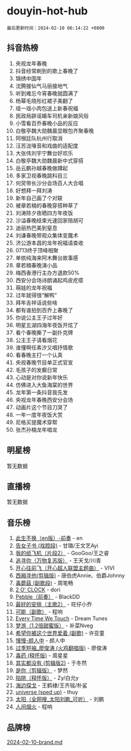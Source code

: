 # douyin-hot-hub

`最后更新时间：2024-02-10 06:14:22 +0800`

## 抖音热榜

1. 央视龙年春晚
1. 抖音经常刷到的歌上春晚了
1. 锦绣中国年
1. 沈腾接仙气马丽接地气
1. 听到难忘今宵春晚就圆满了
1. 杨幂毛晓彤红裙子美翻了
1. 瑶一瑶小肉包送上新春祝福
1. 民政局辟谣婚车司机亲新娘风俗
1. 小雪看百乔春晚小品的反应
1. 白敬亭魏大勋魏晨显眼包齐聚春晚
1. 阿根廷队杭州行取消
1. 汪苏泷嗓音和戏曲的适配度
1. 大张伟刘宇宁舞台好欢乐
1. 白敬亭魏大勋魏晨新中式穿搭
1. 岳云鹏孙越春晚做蹲起
1. 多家卫视春晚跳科目三
1. 何炅带长沙分会场百人大合唱
1. 好想拜一拜刘涛
1. 新年自己画了个对联
1. 被章若楠的春晚穿搭种草了
1. 刘涛除夕夜晒四方年夜饭
1. 沙溢春晚结束光速回家陪胡可
1. 迪丽热巴美到窒息
1. 刘谦春晚带观众集体变魔术
1. 济公游本昌的龙年祝福请查收
1. 0713终于顶峰相聚
1. 单依纯海来阿木舞台故事感
1. 章若楠春晚演小品
1. 梅西香港行主办方退款50%
1. 西安分会场诗朗诵起鸡皮疙瘩
1. 萌娃的龙年祝福
1. 过年就得很“解鸭”
1. 拜年吉祥话说些啥
1. 都有谁拍到百乔上春晚了
1. 你说公主王子过年好
1. 明星五湖四海年夜饭开炫了
1. 看个春晚撕了一副扑克牌
1. 公主王子请看烟花
1. 谁懂啊任素汐又唱抒情歌
1. 看春晚主打一个认真
1. 央视春晚节目单正式官宣
1. 毛孩子的发癫日常
1. 心动是对你说新年快乐
1. 仿佛进入大鱼海棠的世界
1. 龙年第一条抖音我先发
1. 央视龙年春晚西安分会场
1. 动画片这个节目刀哭了
1. 一年一度年夜饭大赏
1. 尼格买提魔术穿帮
1. 张杰孙楠龙年唱龙

## 明星榜

暂无数据

## 直播榜

暂无数据

## 音乐榜

1. [此生不换（en版）-前奏](https://sf6-cdn-tos.douyinstatic.com/obj/tos-cn-ve-2774/oMDvUGwhKrKYDEqXiMYEwxZqBWIJFA92CiLAO) - en
1. [告女子书 (戏腔段)](https://sf5-hl-cdn-tos.douyinstatic.com/obj/tos-cn-ve-2774/osCCzFxWgstBDi92ZfBB4ht7gQENBmQMAl0eI6) - 甘璐/王文艺Ayi
1. [我的纸飞机（片段2）](https://sf5-hl-cdn-tos.douyinstatic.com/obj/tos-cn-ve-2774/oM2ZrKcg2CD5AeRB2gkeXOFB1IxAGJdZPazYHf) - GooGoo/王之睿
1. [追寻你（万物复苏版）](https://sf5-hl-cdn-tos.douyinstatic.com/obj/tos-cn-ve-2774/oYeAZJsbjIDit9APmBg8u6uDUQnHmoCf3gbo74) - 王天戈/川青
1. [开心往前飞（开心超人联盟主题曲）](https://sf6-cdn-tos.douyinstatic.com/obj/tos-cn-ve-2774/9d8fb7c82cf1421fb93a9fe925275e0a) - VIVI
1. [西厢寻他(剪辑版)](https://sf3-cdn-tos.douyinstatic.com/obj/tos-cn-ve-2774/oUsAVfAQKlRNxEv5qxvIB8o5qmIWUcXbzJKJhw) - 唐伯虎Annie、伯爵Johnny
1. [毒蘑菇 (副歌段)](https://sf3-cdn-tos.douyinstatic.com/obj/tos-cn-ve-2774/ocDEUsfdLjxnlFXtfogBCiQCEqYB7QZgZ8VViM) - 周笔畅
1. [2 O' CLOCK](https://sf5-hl-cdn-tos.douyinstatic.com/obj/tos-cn-ve-2774/oIUBICeqlYQHTigCBOnCMlwBZJkgiBjt1oDfbg) - dori
1. [Pebble（前奏）](https://sf6-cdn-tos.douyinstatic.com/obj/tos-cn-ve-2774/5e6913036e674b34b92df6abd1361f00) - BlackDD
1. [最好的安排（主歌2）](https://sf5-hl-cdn-tos.douyinstatic.com/obj/tos-cn-ve-2774/oMMZX1DuHpMwgoDztBmZswgQnbCeeANZxBHkFY) - 旺仔小乔
1. [可能（副歌）](https://sf6-cdn-tos.douyinstatic.com/obj/tos-cn-ve-2774/cde1731888894259b333569393c2fb51) - 程响
1. [Every Time We Touch](https://sf3-cdn-tos.douyinstatic.com/obj/tos-cn-ve-2774/ogN6lUKQeBBfEVhIOMikG1CcJjugxk1tztZyhP) - Dream Tunes
1. [梦游（1.2倍甜蜜版）](https://sf5-hl-cdn-tos.douyinstatic.com/obj/tos-cn-ve-2774/o4gyAUm8hwufoEABmwVIiQtHsFuGzAEEWtNMzo) - 补菜Nveg
1. [希望你被这个世界爱着 (副歌)](https://sf5-hl-cdn-tos.douyinstatic.com/obj/tos-cn-ve-2774/oUHCmWQfZlE3QQBKBeD8rCFLpJzPgCpImhsxMt) - 许亚童
1. [慢慢-颜人中](https://sf6-cdn-tos.douyinstatic.com/obj/tos-cn-ve-2774/ocjHNfBXdBxQNC8ZGAeoLMFTUgtBg8bkExunDC) - 颜人中
1. [过季短袖_廖俊涛 (火鸡翻唱版)](https://sf6-cdn-tos.douyinstatic.com/obj/tos-cn-ve-2774/ogQVJl0tRBKxQgZji7YClFEBrVDeHpPTWfCZbQ) - 廖俊涛
1. [毒药 (释怀版)](https://sf5-hl-cdn-tos.douyinstatic.com/obj/tos-cn-ve-2774/oYILMEAzspdZBIzy4frJNB8ZHPHWAhiwowd4Ad) - 周星星
1. [其实都没有 (剪辑版2)](https://sf5-hl-cdn-tos.douyinstatic.com/obj/tos-cn-ve-2774/oEBNQenHZtBhxYjGgUDQk0BCHTigQafgFlbQ7k) - 于冬然
1. [是你（剪辑版）](https://sf5-hl-cdn-tos.douyinstatic.com/obj/tos-cn-ve-2774/46019dae783c4c969944217fe1cfafc4) - 梦然
1. [陷阱（释怀版）](https://sf5-hl-cdn-tos.douyinstatic.com/obj/tos-cn-ve-2774/oE8C21LeZrzKLDFfQYgMzx4GAIHageG5IzayY7) - Zy/白允y
1. [海边探戈](https://sf5-hl-cdn-tos.douyinstatic.com/obj/tos-cn-ve-2774/os9gE0VQCGqt6VQkZDyBBYvfSDY0QFe3vVmubn) - 王鹤棣/王齐铭/朴鲨
1. [universe (sped up)](https://sf3-cdn-tos.douyinstatic.com/obj/tos-cn-ve-2774/oIQnurQLDCsdYeegkM4CKuVb23MZBXtX6QB8bv) - thuy
1. [太阳（全网搜_太阳刘鹏_可听）](https://sf5-hl-cdn-tos.douyinstatic.com/obj/tos-cn-ve-2774/ogWbyIQnlBFImVbeDocRdCIYtBHlbJXgfZMvgz) - 刘鹏
1. [人间烟火](https://sf6-cdn-tos.douyinstatic.com/obj/tos-cn-ve-2774/947983139f35446684610238bba8e7a9) - 程响

## 品牌榜

[2024-02-10-brand.md](2024-02-10-brand.md)
